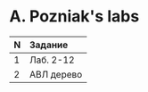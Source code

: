 # A. Pozniak's labs

| N |Задание      |
|:--|:------------|
|1  |Лаб. 2-12    |
|2  |АВЛ дерево   |
